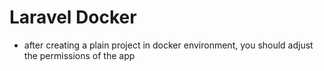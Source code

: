 # Laravel Docker

- after creating a plain project in docker environment, you should adjust the permissions of the app